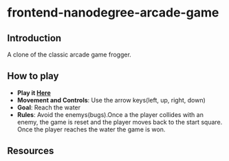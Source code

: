 frontend-nanodegree-arcade-game
===============================

## Introduction

A clone of the classic arcade game frogger.

## How to play

* **Play it [Here](https://3fun4.github.io/frontend-nanodegree-arcade-game/)**
* **Movement and Controls**: Use the arrow keys(left, up, right, down)
* **Goal**: Reach the water
* **Rules**: Avoid the enemys(bugs).Once a the player collides with an enemy, the game is reset and the player moves back to the start square. Once the player reaches the water the game is won.

## Resources

